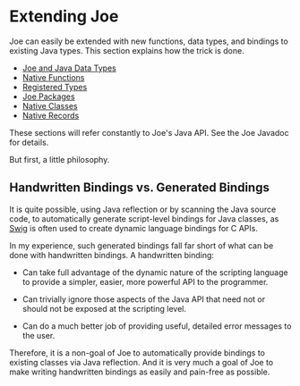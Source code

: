# Extending Joe

Joe can easily be extended with new functions, data types, and bindings
to existing Java types.  This section explains how the trick is done.

- [Joe and Java Data Types](java_types.md)
- [Native Functions](native_functions.md)
- [Registered Types](registered_types.md)
- [Joe Packages](packages.md)
- [Native Classes](native_classes.md)
- [Native Records](native_records.md)

These sections will refer constantly to Joe's Java API.  See the 
Joe Javadoc for details.

But first, a little philosophy.

## Handwritten Bindings vs. Generated Bindings

It is quite possible, using Java reflection or by scanning the Java source code,
to automatically generate script-level bindings for Java classes, as
[Swig](https://swig.org) is often used to create dynamic language bindings for 
C APIs.

In my experience, such generated bindings fall far short of what can be
done with handwritten bindings.  A handwritten binding:

- Can take full advantage of the dynamic nature of the
  scripting language to provide a simpler, easier, more powerful API to the 
  programmer.
 
- Can trivially ignore those aspects of the Java API
  that need not or should not be exposed at the scripting level.

- Can do a much better job of providing useful, detailed error messages
  to the user.

Therefore, it is a non-goal of Joe to automatically provide bindings to 
existing classes via Java reflection.  And it is very much a goal of Joe
to make writing handwritten bindings as easily and pain-free as possible.

